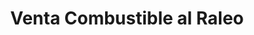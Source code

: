 ---
title: "Venta Combustible al Raleo"
url: /alota/venta-combustible-al-raleo/
shop: combustible
---